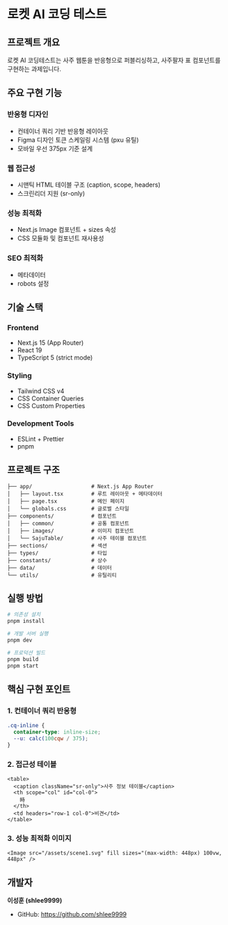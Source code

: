 # 로켓 AI 코딩 테스트

## 프로젝트 개요

로켓 AI 코딩테스트는 사주 웹툰을 반응형으로 퍼블리싱하고, 사주팔자 표 컴포넌트를 구현하는 과제입니다.

## 주요 구현 기능

### 반응형 디자인

- 컨테이너 쿼리 기반 반응형 레이아웃
- Figma 디자인 토큰 스케일링 시스템 (pxu 유틸)
- 모바일 우선 375px 기준 설계

### 웹 접근성

- 시맨틱 HTML 테이블 구조 (caption, scope, headers)
- 스크린리더 지원 (sr-only)

### 성능 최적화

- Next.js Image 컴포넌트 + sizes 속성
- CSS 모듈화 및 컴포넌트 재사용성

### SEO 최적화

- 메타데이터
- robots 설정

## 기술 스택

### Frontend

- Next.js 15 (App Router)
- React 19
- TypeScript 5 (strict mode)

### Styling

- Tailwind CSS v4
- CSS Container Queries
- CSS Custom Properties

### Development Tools

- ESLint + Prettier
- pnpm

## 프로젝트 구조

```
├── app/                   # Next.js App Router
│   ├── layout.tsx         # 루트 레이아웃 + 메타데이터
│   ├── page.tsx           # 메인 페이지
│   └── globals.css        # 글로벌 스타일
├── components/            # 컴포넌트
│   ├── common/            # 공통 컴포넌트
│   ├── images/            # 이미지 컴포넌트
│   └── SajuTable/         # 사주 테이블 컴포넌트
├── sections/              # 섹션
├── types/                 # 타입
├── constants/             # 상수
├── data/                  # 데이터
└── utils/                 # 유틸리티
```

## 실행 방법

```bash
# 의존성 설치
pnpm install

# 개발 서버 실행
pnpm dev

# 프로덕션 빌드
pnpm build
pnpm start
```

## 핵심 구현 포인트

### 1. 컨테이너 쿼리 반응형

```css
.cq-inline {
  container-type: inline-size;
  --u: calc(100cqw / 375);
}
```

### 2. 접근성 테이블

```tsx
<table>
  <caption className="sr-only">사주 정보 테이블</caption>
  <th scope="col" id="col-0">
    時
  </th>
  <td headers="row-1 col-0">비견</td>
</table>
```

### 3. 성능 최적화 이미지

```tsx
<Image src="/assets/scene1.svg" fill sizes="(max-width: 448px) 100vw, 448px" />
```

## 개발자

**이성훈 (shlee9999)**

- GitHub: https://github.com/shlee9999
